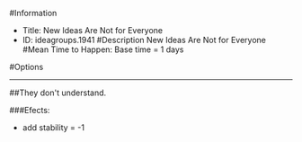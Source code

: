 #Information
 - Title: New Ideas Are Not for Everyone
 - ID: ideagroups.1941
#Description
New Ideas Are Not for Everyone
#Mean Time to Happen:
Base time = 1 days

#Options

___
##They don't understand.

###Efects:<ul><li>add stability = -1</li></ul>
